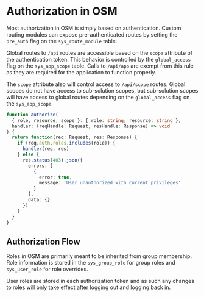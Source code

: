 # Authorization in OSM

Most authorization in OSM is simply based on authentication. Custom routing modules can expose pre-authenticated routes by setting the `pre_auth` flag on the `sys_route_module` table.

Global routes to `/api` routes are accessible based on the `scope` attribute of the authentication token. This behavior is controlled by the `global_access` flag on the `sys_app_scope` table. Calls to `/api/app` are exempt from this rule as they are required for the application to function properly.

The `scope` attribute also will control access to `/api/scope` routes. Global scopes do not have access to sub-solution scopes, but sub-solution scopes will have access to global routes depending on the `global_access` flag on the `sys_app_scope`.

```typescript
function authorize(
  { role, resource, scope }: { role: string; resource: string },
  handler: (reqHandle: Request, resHandle: Response) => void
) {
  return function(req: Request, res: Response) {
    if (req.auth.roles.includes(role)) {
      handler(req, res)
    } else {
      res.status(403).json({
        errors: [
          {
            error: true,
            message: 'User unauthorized with current privileges'
          }
        ],
        data: {}
      })
    }
  }
}
```

## Authorization Flow

Roles in OSM are primarily meant to be inherited from group membership. Role information is stored in the `sys_group_role` for group roles and `sys_user_role` for role overrides.

User roles are stored in each authorization token and as such any changes to roles will only take effect after logging out and logging back in.
